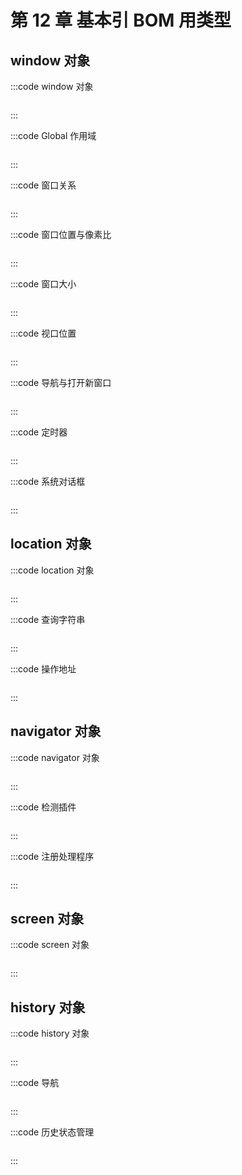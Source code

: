 # 第 12 章 基本引 BOM 用类型

## window 对象

:::code window 对象

```js
```

:::

:::code Global 作用域

```js
```

:::

:::code 窗口关系

```js
```

:::

:::code 窗口位置与像素比

```js
```

:::

:::code 窗口大小

```js
```

:::

:::code 视口位置

```js
```

:::

:::code 导航与打开新窗口

```js
```

:::

:::code 定时器

```js
```

:::

:::code 系统对话框

```js
```

:::

## location 对象

:::code location 对象

```js
```

:::

:::code 查询字符串

```js
```

:::

:::code 操作地址

```js
```

:::

## navigator 对象

:::code navigator 对象

```js
```

:::

:::code 检测插件

```js
```

:::

:::code 注册处理程序

```js
```

:::

## screen 对象

:::code screen 对象

```js
```

:::

## history 对象

:::code history 对象

```js
```

:::

:::code 导航

```js
```

:::

:::code 历史状态管理

```js
```

:::
